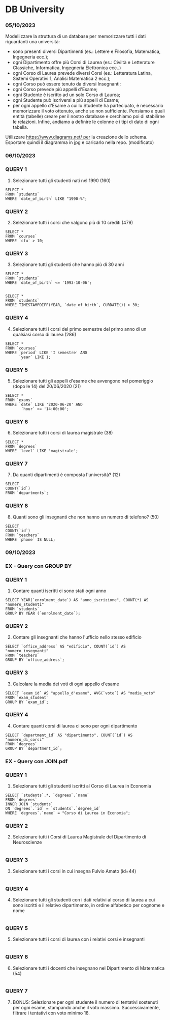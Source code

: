 # DB University

### 05/10/2023

Modellizzare la struttura di un database per memorizzare tutti i dati riguardanti una università:

- sono presenti diversi Dipartimenti (es.: Lettere e Filosofia, Matematica, Ingegneria ecc.);
- ogni Dipartimento offre più Corsi di Laurea (es.: Civiltà e Letterature Classiche, Informatica, Ingegneria Elettronica ecc..)
- ogni Corso di Laurea prevede diversi Corsi (es.: Letteratura Latina, Sistemi Operativi 1, Analisi Matematica 2 ecc.);
- ogni Corso può essere tenuto da diversi Insegnanti;
- ogni Corso prevede più appelli d'Esame;
- ogni Studente è iscritto ad un solo Corso di Laurea;
- ogni Studente può iscriversi a più appelli di Esame;
- per ogni appello d'Esame a cui lo Studente ha partecipato, è necessario memorizzare il voto ottenuto, anche se non sufficiente.
  Pensiamo a quali entità (tabelle) creare per il nostro database e cerchiamo poi di stabilirne le relazioni. Infine, andiamo a definire le colonne e i tipi di dato di ogni tabella.

Utilizzare https://www.diagrams.net/ per la creazione dello schema.
Esportare quindi il diagramma in jpg e caricarlo nella repo. (modificato)

### 06/10/2023

### QUERY 1

1. Selezionare tutti gli studenti nati nel 1990 (160)

```
SELECT *
FROM `students`
WHERE `date_of_birth` LIKE "1990-%";
```

### QUERY 2

2. Selezionare tutti i corsi che valgono più di 10 crediti (479)

```
SELECT *
FROM `courses`
WHERE `cfu` > 10;
```

### QUERY 3

3. Selezionare tutti gli studenti che hanno più di 30 anni

```
SELECT *
FROM `students`
WHERE `date_of_birth` <= '1993-10-06';


SELECT *
FROM `students`
WHERE TIMESTAMPDIFF(YEAR, `date_of_birth`, CURDATE()) > 30;
```

### QUERY 4

4. Selezionare tutti i corsi del primo semestre del primo anno di un
   qualsiasi corso di laurea (286)

```
SELECT *
FROM `courses`
WHERE `period` LIKE 'I semestre' AND
	  `year` LIKE 1;
```

### QUERY 5

5. Selezionare tutti gli appelli d'esame che avvengono nel pomeriggio (dopo le 14) del 20/06/2020 (21)

```
SELECT *
FROM `exams`
WHERE `date` LIKE '2020-06-20' AND
       `hour` >= '14:00:00';

```

### QUERY 6

6. Selezionare tutti i corsi di laurea magistrale (38)

```
SELECT *
FROM `degrees`
WHERE `level` LIKE 'magistrale';
```

### QUERY 7

7. Da quanti dipartimenti è composta l'università? (12)

```
SELECT
COUNT(`id`)
FROM `departments`;
```

### QUERY 8

8. Quanti sono gli insegnanti che non hanno un numero di telefono? (50)

```
SELECT
COUNT(`id`)
FROM `teachers`
WHERE `phone` IS NULL;
```

### 09/10/2023

### EX - Query con GROUP BY

### QUERY 1

1. Contare quanti iscritti ci sono stati ogni anno

```
SELECT YEAR(`enrolment_date`) AS "anno_iscrizione", COUNT(*) AS "numero_studenti"
FROM `students`
GROUP BY YEAR (`enrolment_date`);
```

### QUERY 2

2. Contare gli insegnanti che hanno l'ufficio nello stesso edificio

```
SELECT `office_address` AS "edificio", COUNT(`id`) AS "numero_insegnanti"
FROM `teachers`
GROUP BY `office_address`;
```

### QUERY 3

3. Calcolare la media dei voti di ogni appello d'esame

```
SELECT `exam_id` AS "appello_d'esame", AVG(`vote`) AS "media_voto"
FROM `exam_student`
GROUP BY `exam_id`;
```

### QUERY 4

4. Contare quanti corsi di laurea ci sono per ogni dipartimento

```
SELECT `department_id` AS "dipartimento", COUNT(`id`) AS "numero_di_corsi"
FROM `degrees`
GROUP BY `department_id`;
```

### EX - Query con JOIN.pdf

### QUERY 1

1. Selezionare tutti gli studenti iscritti al Corso di Laurea in Economia

```
SELECT `students`.*, `degrees`.`name`
FROM `degrees`
INNER JOIN `students`
ON `degrees`.`id` = `students`.`degree_id`
WHERE `degrees`.`name` = "Corso di Laurea in Economia";
```

### QUERY 2

2. Selezionare tutti i Corsi di Laurea Magistrale del Dipartimento di Neuroscienze

```

```

### QUERY 3

3. Selezionare tutti i corsi in cui insegna Fulvio Amato (id=44)

```

```

### QUERY 4

4. Selezionare tutti gli studenti con i dati relativi al corso di laurea a cui sono iscritti e il relativo dipartimento, in ordine alfabetico per cognome e nome

```

```

### QUERY 5

5. Selezionare tutti i corsi di laurea con i relativi corsi e insegnanti

```

```

### QUERY 6

6. Selezionare tutti i docenti che insegnano nel Dipartimento di Matematica (54)

```

```

### QUERY 7

7. BONUS: Selezionare per ogni studente il numero di tentativi sostenuti per ogni esame, stampando anche il voto massimo. Successivamente, filtrare i tentativi con voto minimo 18.

```

```
